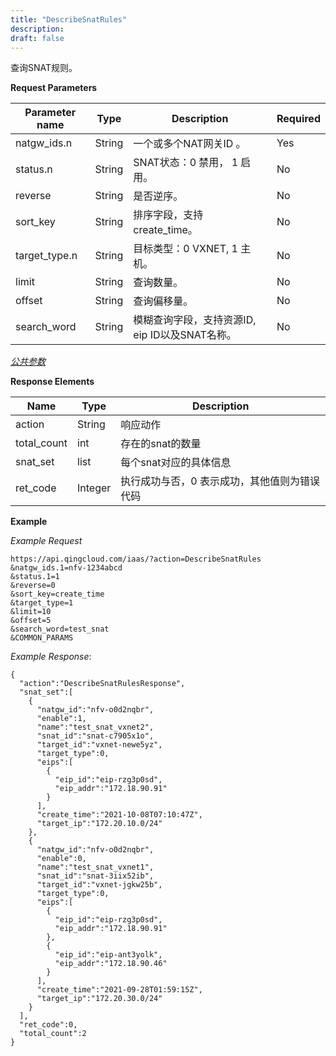 ```yaml
---
title: "DescribeSnatRules"
description:
draft: false
---
```


查询SNAT规则。

**Request Parameters**

| Parameter name | Type | Description | Required |
| --- | --- | --- | --- |
| natgw_ids.n | String | 一个或多个NAT网关ID 。 | Yes |
| status.n | String | SNAT状态：0 禁用， 1 启用。 | No |
| reverse | String | 是否逆序。 | No |
| sort_key | String | 排序字段，支持create_time。 | No |
| target_type.n | String | 目标类型：0 VXNET, 1 主机。 | No |
| limit | String | 查询数量。 | No |
| offset | String | 查询偏移量。 | No |
| search_word | String | 模糊查询字段，支持资源ID, eip ID以及SNAT名称。 | No |

[_公共参数_](../../common/parameters.html#api-common-parameters)

**Response Elements**

| Name | Type | Description |
| --- | --- | --- |
| action | String | 响应动作 |
| total_count | int | 存在的snat的数量 |
| snat_set | list | 每个snat对应的具体信息 |
| ret_code | Integer | 执行成功与否，0 表示成功，其他值则为错误代码 |

**Example**

_Example Request_

```
https://api.qingcloud.com/iaas/?action=DescribeSnatRules
&natgw_ids.1=nfv-1234abcd
&status.1=1
&reverse=0
&sort_key=create_time
&target_type=1
&limit=10
&offset=5
&search_word=test_snat
&COMMON_PARAMS
```

_Example Response_:

```
{
  "action":"DescribeSnatRulesResponse",
  "snat_set":[
    {
      "natgw_id":"nfv-o0d2nqbr",
      "enable":1,
      "name":"test_snat_vxnet2",
      "snat_id":"snat-c7905x1o",
      "target_id":"vxnet-newe5yz",
      "target_type":0,
      "eips":[
        {
          "eip_id":"eip-rzg3p0sd",
          "eip_addr":"172.18.90.91"
        }
      ],
      "create_time":"2021-10-08T07:10:47Z",
      "target_ip":"172.20.10.0/24"
    },
    {
      "natgw_id":"nfv-o0d2nqbr",
      "enable":0,
      "name":"test_snat_vxnet1",
      "snat_id":"snat-3iix52ib",
      "target_id":"vxnet-jgkw25b",
      "target_type":0,
      "eips":[
        {
          "eip_id":"eip-rzg3p0sd",
          "eip_addr":"172.18.90.91"
        },
        {
          "eip_id":"eip-ant3yolk",
          "eip_addr":"172.18.90.46"
        }
      ],
      "create_time":"2021-09-28T01:59:15Z",
      "target_ip":"172.20.30.0/24"
    }
  ],
  "ret_code":0,
  "total_count":2
}

```
